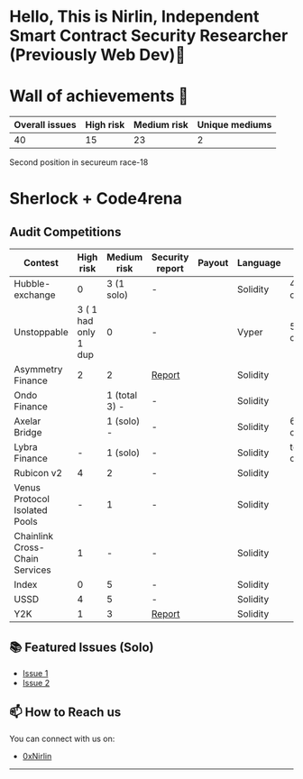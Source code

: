 
<!-- Your Name and Introduction -->
# Hello, This is Nirlin, Independent Smart Contract Security Researcher (Previously Web Dev)👋

<!--I'm a passionate software developer and open-source enthusiast. Welcome to my GitHub profile, where I share my projects and contributions to the community.-->

<!-- Profile Picture -->
# Wall of achievements 🥳

| Overall issues | High risk | Medium risk | Unique mediums |
| ---------------| ----------| ------------| ---------------|
| 40             | 15        |   23        | 2              |           

Second position in secureum race-18


# Sherlock + Code4rena

## Audit Competitions
| Contest          | High risk | Medium risk |  Security report | Payout   | Language | Rank
| -----------------| ----------| ------------| -----------------| ---------| ---------|  ---------| 
| Hubble-exchange  | 0         | 3 (1 solo)  |  -               || Solidity |  4th overall
| Unstoppable      | 3 ( 1 had only 1 dup         | 0           |  -               | | Vyper    | 5th overall
| Asymmetry Finance                   | 2         |  2          |  [Report](https://code4rena.com/reports/2023-03-asymmetry)    |     | Solidity |
| Ondo Finance      |          | 1 (total 3)  -          |   -                                                           |      | Solidity |
| Axelar Bridge      |          | 1 (solo)  -          |   -                                                           |      | Solidity | 6th overall
| Lybra Finance                       | -         |  1 (solo)   |   -                                                           | | Solidity |  top 10 overall  
| Rubicon v2                          | 4         |  2          |   -                                                           |     | Solidity |
| Venus Protocol Isolated Pools       | -         |  1          |   -                                                           |       | Solidity |
| Chainlink Cross-Chain Services      | 1         |  -          |   -                                                           |      | Solidity |
| Index            | 0         | 5           |  -               | | Solidity | 
| USSD             | 4         | 5           |  -               | | Solidity | 
| Y2K              | 1         | 3           |  [Report](https://github.com/sherlock-audit/2023-03-Y2K-judging/blob/main/Audit_Report.pdf)              |   | Solidity | 

<!--# Hats Finance

## Audit Competitions
| Contest | High risk | Medium risk | Security report | Position | Payout | Language |
| --------| ----------| ------------| ----------------| ---------| -------| ---------|
| 40      | 30        | 10          |  15             | 30       | 10     | 1        |-->

<!-- GitHub Stats 
## 📈 GitHub Stats-->

<!--![GitHub Stats](https://github-readme-stats.vercel.app/api?username=Nabeel-javaid&show_icons=true&count_private=true&hide=contribs,prs&theme=radical)-->

<!-- Technologies & Tools 
## 🛠️ Technologies & Tools

- List some of the technologies and tools you use, e.g. languages, frameworks, etc.
-->
<!-- Featured Repositories -->
## 📚 Featured Issues (Solo)

- [Issue 1](https://github.com/code-423n4/2023-06-lybra-findings/issues/484)
- [Issue 2](https://github.com/sherlock-audit/2023-04-hubble-exchange-judging/issues/234)

<!-- How to Reach Me -->
## 📫 How to Reach us

You can connect with us on:

- [0xNirlin](https://twitter.com/0xnirlin)



<!-- Footer -->
---
<p align="center">
  <!-- Add your other social media links or website here -->
</p>


<!--
**Nabeel-javaid/Nabeel-javaid** is a ✨ _special_ ✨ repository because its `README.md` (this file) appears on your GitHub profile.

Here are some ideas to get you started:

- 🔭 I’m currently working on ...
- 🌱 I’m currently learning ...
- 👯 I’m looking to collaborate on ...
- 🤔 I’m looking for help with ...
- 💬 Ask me about ...
- 📫 How to reach me: ...
- 😄 Pronouns: ...
- ⚡ Fun fact: ...
-->
